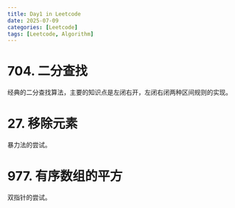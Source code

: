 ```yaml
---
title: Day1 in Leetcode
date: 2025-07-09
categories: [Leetcode]
tags: [Leetcode, Algorithm]
---
```


# 704. 二分查找
经典的二分查找算法，主要的知识点是左闭右开，左闭右闭两种区间规则的实现。

# 27. 移除元素
暴力法的尝试。

# 977. 有序数组的平方
双指针的尝试。